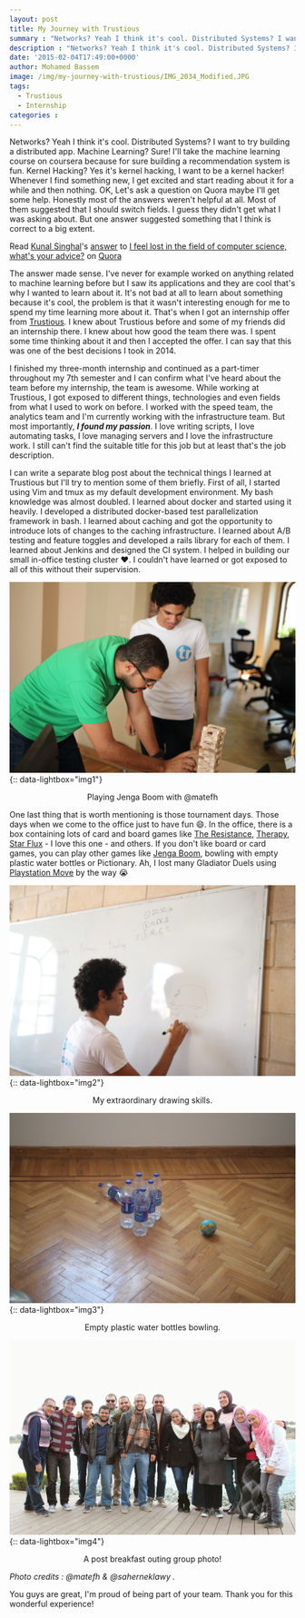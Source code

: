 ```yaml
---
layout: post
title: My Journey with Trustious
summary : "Networks? Yeah I think it's cool. Distributed Systems? I want to try building a distributed app. Machine Learning? Sure! I'll take the machine learning course on coursera because for sure building a recommendation system is fun. Kernel Hacking? Yes it's kernel hacking, I want to be a kernel hacker! Whenever I find something new, I get excited and start reading about it for a while and then nothing. That's when I got an internship offer from Trustious."
description : "Networks? Yeah I think it's cool. Distributed Systems? I want to try building a distributed app. Machine Learning? Sure! I'll take the machine learning course on coursera because for sure building a recommendation system is fun. Kernel Hacking? Yes it's kernel hacking, I want to be a kernel hacker! Whenever I find something new, I get excited and start reading about it for a while and then nothing. That's when I got an internship offer from Trustious."
date: '2015-02-04T17:49:00+0000'
author: Mohamed Bassem
image: /img/my-journey-with-trustious/IMG_2034_Modified.JPG
tags:
  - Trustious
  - Internship
categories :
---
```

Networks? Yeah I think it's cool. Distributed Systems? I want to try building a distributed app. Machine Learning? Sure! I'll take the machine learning course on coursera because for sure building a recommendation system is fun. Kernel Hacking? Yes it's kernel hacking, I want to be a kernel hacker! Whenever I find something new, I get excited and start reading about it for a while and then nothing. OK, Let's ask a question on Quora maybe I'll get some help. Honestly most of the answers weren't helpful at all. Most of them suggested that I should switch fields. I guess they didn't get what I was asking about. But one answer suggested something that I think is correct to a big extent.

<span class='quora-content-embed' data-name='I-feel-lost-in-the-field-of-computer-science-whats-your-advice/answer/Kunal-Singhal'>Read <a class='quora-content-link' data-width='560' data-height='260' href='https://www.quora.com/I-feel-lost-in-the-field-of-computer-science-whats-your-advice/answer/Kunal-Singhal' data-type='answer' data-id='5045524' data-key='42706a1814322ac454398ac943d98c4a' load-full-answer='False' data-embed='Re30fZ2'><a href='https://www.quora.com/Kunal-Singhal'>Kunal Singhal</a>&#039;s <a href='/I-feel-lost-in-the-field-of-computer-science-whats-your-advice#ans5045524'>answer</a> to <a href='/I-feel-lost-in-the-field-of-computer-science-whats-your-advice' ref='canonical'><span class="rendered_qtext">I feel lost in the field of computer science, what&#039;s your advice?</span></a></a> on <a href='https://www.quora.com'>Quora</a><script type="text/javascript" src="https://www.quora.com/widgets/content"></script></span>

The answer made sense. I've never for example worked on anything related to machine learning before but I saw its applications and they are cool that's why I wanted to learn about it. It's not bad at all to learn about something because it's cool, the problem is that it wasn't interesting enough for me to spend my time learning more about it. That's when I got an internship offer from [Trustious](http://www.trustious.com/). I knew about Trustious before and some of my friends did an internship there. I knew about how good the team there was. I spent some time thinking about it and then I accepted the offer. I can say that this was one of the best decisions I took in 2014.

I finished my three-month internship and continued as a part-timer throughout my 7th semester and I can confirm what I've heard about the team before my internship, the team is awesome. While working at Trustious, I got exposed to different things, technologies and even fields from what I used to work on before. I worked with the speed team, the analytics team and I'm currently working with the infrastructure team. But most importantly, ***I found my passion***. I love writing scripts, I love automating tasks, I love managing servers and I love the infrastructure work. I still can't find the suitable title for this job but at least that's the job description.

I can write a separate blog post about the technical things I learned at Trustious but I'll try to mention some of them briefly. First of all, I started using Vim and tmux as my default development environment. My bash knowledge was almost doubled. I learned about docker and started using it heavily. I developed a distributed docker-based test parallelization framework in bash. I learned about caching and got the opportunity to introduce lots of changes to the caching infrastructure. I learned about A/B testing and feature toggles and developed a rails library for each of them. I learned about Jenkins and designed the CI system. I helped in building our small in-office testing cluster :heart:. I couldn't have learned or got exposed to all of this without their supervision.

[![Playing Jenga Boom with Atef](/img/my-journey-with-trustious/ss_IMG_0907.JPG)](/img/my-journey-with-trustious/ss_IMG_0907.JPG){:: data-lightbox="img1"}

<p align="center" class="image-caption">Playing Jenga Boom with @matefh</p>


One last thing that is worth mentioning is those tournament days. Those days when we come to the office just to have fun :smile:. In the office, there is a box containing lots of card and board games like [The Resistance](http://www.amazon.com/Indie-Boards-Cards-RES2IBC-Resistance/dp/B008A2BA8G), [Therapy](http://www.amazon.com/Pressman-Therapy-The-Game/dp/B000IUA1AQ), [Star Flux](http://www.amazon.ca/Looney-Lab-star-flux-game/dp/B005WGPZWU) - I love this one - and others. If you don't like board or card games, you can play other games like [Jenga Boom](http://www.amazon.com/Hasbro-A2028-Jenga-Boom/dp/B009H0EFGE), bowling with empty plastic water bottles or Pictionary. Ah, I lost many Gladiator Duels using [Playstation Move](http://en.wikipedia.org/wiki/PlayStation_Move) by the way :sob:

[![My extraordinary drawing skills](/img/my-journey-with-trustious/ss_IMG_0875.JPG)](/img/my-journey-with-trustious/ss_IMG_0875.JPG){:: data-lightbox="img2"}

<p align="center" class="image-caption">My extraordinary drawing skills.</p>

[![Empty plastic water bottles bowling](/img/my-journey-with-trustious/ss_IMG_8830.JPG)](/img/my-journey-with-trustious/ss_IMG_8830.JPG){:: data-lightbox="img3"}

<p align="center" class="image-caption">Empty plastic water bottles bowling.</p>

[![Trustious team](/img/my-journey-with-trustious/IMG_2034_Modified.JPG)](/img/my-journey-with-trustious/IMG_2034_Modified.JPG){:: data-lightbox="img4"}

<p align="center" class="image-caption">A post breakfast outing group photo!</p>

<span class="small mid-gray">*Photo credits : @matefh & @saherneklawy .*</span>

You guys are great, I'm proud of being part of your team. Thank you for this wonderful experience!
